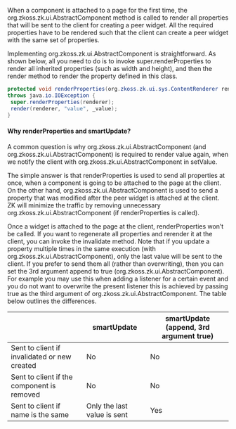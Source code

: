When a component is attached to a page for the first time, the
<javadoc method="renderProperties(org.zkoss.zk.ui.sys.ContentRenderer)" class='false'>org.zkoss.zk.ui.AbstractComponent</javadoc>
method is called to render all properties that will be sent to the
client for creating a peer widget. All the required properties have to
be rendered such that the client can create a peer widget with the same
set of properties.

Implementing
<javadoc method="renderProperties(org.zkoss.zk.ui.sys.ContentRenderer)" class='false'>org.zkoss.zk.ui.AbstractComponent</javadoc>
is straightforward. As shown below, all you need to do is to invoke
<mp>super.renderProperties</mp> to render all inherited properties (such
as width and height), and then the render method to render the property
defined in this class.

```java
protected void renderProperties(org.zkoss.zk.ui.sys.ContentRenderer renderer)
throws java.io.IOException {
 super.renderProperties(renderer);
 render(renderer, "value", _value);
}
```

#### Why renderProperties and smartUpdate?

A common question is why
<javadoc method="renderProperties(org.zkoss.zk.ui.sys.ContentRenderer)" class="false">org.zkoss.zk.ui.AbstractComponent</javadoc>
(and
<javadoc method="redraw(java.io.Writer)" class="false">org.zkoss.zk.ui.AbstractComponent</javadoc>)
is required to render value again, when we notify the client with
<javadoc method="smartUpdate(java.lang.String, boolean)" class="false">org.zkoss.zk.ui.AbstractComponent</javadoc>
in setValue.

The simple answer is that renderProperties is used to send all
properties at once, when a component is going to be attached to the page
at the client. On the other hand,
<javadoc method="smartUpdate(java.lang.String, boolean)" class="false">org.zkoss.zk.ui.AbstractComponent</javadoc>
is used to send a property that was modified after the peer widget is
attached at the client. ZK will minimize the traffic by removing
unnecessary
<javadoc method="smartUpdate(java.lang.String, boolean)" class="false">org.zkoss.zk.ui.AbstractComponent</javadoc>
(if renderProperties is called).

Once a widget is attached to the page at the client, renderProperties
won’t be called. If you want to regenerate all properties and rerender
it at the client, you can invoke the invalidate method. Note that if you
update a property multiple times in the same execution (with
<javadoc method="smartUpdate(java.lang.String, boolean)" class="false">org.zkoss.zk.ui.AbstractComponent</javadoc>),
only the last value will be sent to the client. If you prefer to send
them all (rather than overwriting), then you can set the 3rd argument
append to true
(<javadoc method="smartUpdate(java.lang.String, java.lang.Object, boolean)" class="false">org.zkoss.zk.ui.AbstractComponent</javadoc>).
For example you may use this when adding a listener for a certain event
and you do not want to overwrite the present listener this is achieved
by passing true as the third argument of
<javadoc method="smartUpdate(java.lang.String, boolean)" class="false">org.zkoss.zk.ui.AbstractComponent</javadoc>.
The table below outlines the differences.

|                                              | <b>smartUpdate</b>          | <b>smartUpdate (append, 3rd argument true)</b> |
|----------------------------------------------|-----------------------------|------------------------------------------------|
| Sent to client if invalidated or new created | No                          | No                                             |
| Sent to client if the component is removed   | No                          | No                                             |
| Sent to client if name is the same           | Only the last value is sent | Yes                                            |
